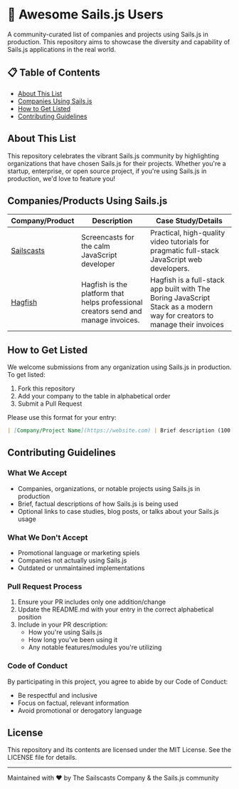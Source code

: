 # 🚢 Awesome Sails.js Users

A community-curated list of companies and projects using Sails.js in production. This repository aims to showcase the diversity and capability of Sails.js applications in the real world.

## 📋 Table of Contents
- [About This List](#about-this-list)
- [Companies Using Sails.js](#companies-using-sailsjs)
- [How to Get Listed](#how-to-get-listed)
- [Contributing Guidelines](#contributing-guidelines)

## About This List
This repository celebrates the vibrant Sails.js community by highlighting organizations that have chosen Sails.js for their projects. Whether you're a startup, enterprise, or open source project, if you're using Sails.js in production, we'd love to feature you!

## Companies/Products Using Sails.js
| Company/Product | Description | Case Study/Details |
|---------|-------------|-------------------|
| [Sailscasts](https://sailscasts.com) | Screencasts for the calm JavaScript developer | Practical, high-quality video tutorials for pragmatic full-stack JavaScript web developers. |
| [Hagfish](https://hagfish.io) | Hagfish is the platform that helps professional creators send and manage invoices. | Hagfish is a full-stack app built with The Boring JavaScript Stack as a modern way for creators to manage their invoices |

## How to Get Listed
We welcome submissions from any organization using Sails.js in production. To get listed:

1. Fork this repository
2. Add your company to the table in alphabetical order
3. Submit a Pull Request

Please use this format for your entry:
```md
| [Company/Project Name](https://website.com) | Brief description (100 chars max) | [Optional case study](https://link) |
```

## Contributing Guidelines

### What We Accept
- Companies, organizations, or notable projects using Sails.js in production
- Brief, factual descriptions of how Sails.js is being used
- Optional links to case studies, blog posts, or talks about your Sails.js usage

### What We Don't Accept
- Promotional language or marketing spiels
- Companies not actually using Sails.js
- Outdated or unmaintained implementations

### Pull Request Process
1. Ensure your PR includes only one addition/change
2. Update the README.md with your entry in the correct alphabetical position
3. Include in your PR description:
   - How you're using Sails.js
   - How long you've been using it
   - Any notable features/modules you're utilizing

### Code of Conduct
By participating in this project, you agree to abide by our Code of Conduct:
- Be respectful and inclusive
- Focus on factual, relevant information
- Avoid promotional or derogatory language

## License
This repository and its contents are licensed under the MIT License. See the LICENSE file for details.

---

Maintained with ❤️ by The Sailscasts Company & the Sails.js community
